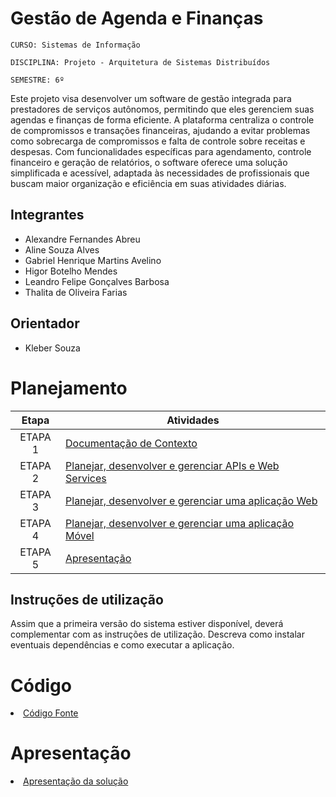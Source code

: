# Gestão de Agenda e Finanças

`CURSO: Sistemas de Informação`

`DISCIPLINA: Projeto - Arquitetura de Sistemas Distribuídos`

`SEMESTRE: 6º`

Este projeto visa desenvolver um software de gestão integrada para prestadores de serviços autônomos, permitindo que eles gerenciem suas agendas e finanças de forma eficiente. A plataforma centraliza o controle de compromissos e transações financeiras, ajudando a evitar problemas como sobrecarga de compromissos e falta de controle sobre receitas e despesas. Com funcionalidades específicas para agendamento, controle financeiro e geração de relatórios, o software oferece uma solução simplificada e acessível, adaptada às necessidades de profissionais que buscam maior organização e eficiência em suas atividades diárias.

## Integrantes

* Alexandre Fernandes Abreu
* Aline Souza Alves
* Gabriel Henrique Martins Avelino
* Higor Botelho Mendes
* Leandro Felipe Gonçalves Barbosa
* Thalita de Oliveira Farias

## Orientador

* Kleber Souza

# Planejamento

| Etapa         | Atividades |
|  :----:   | ----------- |
| ETAPA 1         |[Documentação de Contexto](docs/contexto.md) <br> |
| ETAPA 2         |[Planejar, desenvolver e gerenciar APIs e Web Services](docs/backend-apis.md) <br> |
| ETAPA 3         |[Planejar, desenvolver e gerenciar uma aplicação Web](docs/frontend-web.md) |
| ETAPA 4        |[Planejar, desenvolver e gerenciar uma aplicação Móvel](docs/frontend-mobile.md) <br>  |
| ETAPA 5         | [Apresentação](presentation/README.md) |
## Instruções de utilização

Assim que a primeira versão do sistema estiver disponível, deverá complementar com as instruções de utilização. Descreva como instalar eventuais dependências e como executar a aplicação.

# Código

<li><a href="src/README.md"> Código Fonte</a></li>

# Apresentação

<li><a href="presentation/README.md"> Apresentação da solução</a></li>
